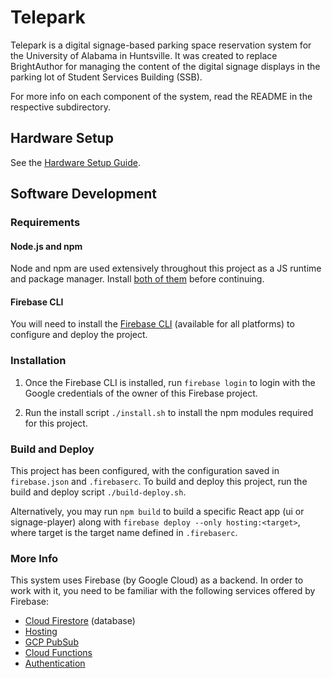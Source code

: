 # Telepark

Telepark is a digital signage-based parking space reservation system for the University of Alabama in Huntsville. It was created to replace BrightAuthor for managing the content of the digital signage displays in the parking lot of Student Services Building (SSB).

For more info on each component of the system, read the README in the respective subdirectory.

## Hardware Setup

See the [Hardware Setup Guide](#).

## Software Development

### Requirements

#### Node.js and npm

Node and npm are used extensively throughout this project as a JS runtime and package manager. Install [both of them](https://nodejs.org/en/download/) before continuing.

#### Firebase CLI

You will need to install the [Firebase CLI](https://firebase.google.com/docs/cli) (available for all platforms) to configure and deploy the project.

### Installation

1. Once the Firebase CLI is installed, run `firebase login` to login with the Google credentials of the owner of this Firebase project.

2. Run the install script `./install.sh` to install the npm modules required for this project.

### Build and Deploy

This project has been configured, with the configuration saved in `firebase.json` and `.firebaserc`. To build and deploy this project, run the build and deploy script `./build-deploy.sh`. 

Alternatively, you may run `npm build` to build a specific React app (ui or signage-player) along with `firebase deploy --only hosting:<target>`, where target is the target name defined in `.firebaserc`.

### More Info

This system uses Firebase (by Google Cloud) as a backend. In order to work with it, you need to be familiar with the following services offered by Firebase:
- [Cloud Firestore](https://firebase.google.com/docs/firestore) (database)
- [Hosting](https://firebase.google.com/docs/hosting)
- [GCP PubSub](https://cloud.google.com/pubsub/docs/)
- [Cloud Functions](https://firebase.google.com/docs/functions)
- [Authentication](https://firebase.google.com/docs/auth)

